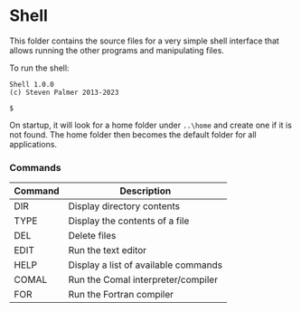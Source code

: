 # Shell

This folder contains the source files for a very simple shell interface
that allows running the other programs and manipulating files.

To run the shell:

```
Shell 1.0.0
(c) Steven Palmer 2013-2023

$
```

On startup, it will look for a home folder under `..\home`
and create one if it is not found. The home folder then becomes the
default folder for all applications.

### Commands

| Command | Description                          |
|---------|--------------------------------------|
| DIR     | Display directory contents           |
| TYPE    | Display the contents of a file       |
| DEL     | Delete files                         |
| EDIT    | Run the text editor                  |
| HELP    | Display a list of available commands |
| COMAL   | Run the Comal interpreter/compiler   |
| FOR     | Run the Fortran compiler             |
